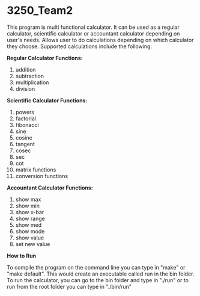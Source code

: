 # 3250_Team2

This program is multi functional calculator. It can be used as a regular calculator, scientific calculator or accountant calculator depending on user's needs. Allows user to do calculations depending on which calculator they choose. Supported calculations include the following:

**Regular Calculator Functions:**

1. addition
2. subtraction
3. multiplication
4. division

**Scientific Calculator Functions:**

1. powers
2. factorial
3. fibonacci
4. sine
5. cosine
6. tangent
7. cosec
8. sec
9. cot
10. matrix functions
11. conversion functions

**Accountant Calculator Functions:**

1. show max
2. show min
3. show x-bar
4. show range
5. show med
6. show mode
7. show value
8. set new value

**How to Run**

To compile the program on the command line you can type in "make" or "make default". This would create an executable called run in the bin folder. To run the calculator, you can go to the bin folder and type in "./run" or to run from the root folder you can type in "./bin/run"
